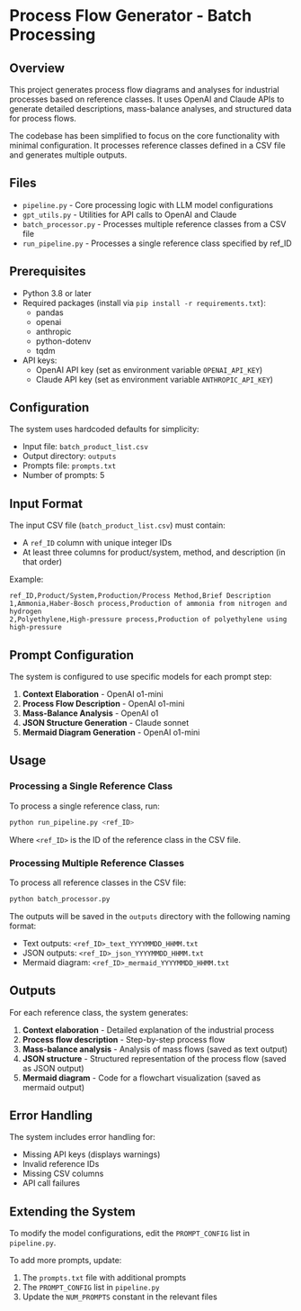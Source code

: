 # Process Flow Generator - Batch Processing

## Overview

This project generates process flow diagrams and analyses for industrial processes based on reference classes. It uses OpenAI and Claude APIs to generate detailed descriptions, mass-balance analyses, and structured data for process flows.

The codebase has been simplified to focus on the core functionality with minimal configuration. It processes reference classes defined in a CSV file and generates multiple outputs.

## Files

- `pipeline.py` - Core processing logic with LLM model configurations
- `gpt_utils.py` - Utilities for API calls to OpenAI and Claude
- `batch_processor.py` - Processes multiple reference classes from a CSV file
- `run_pipeline.py` - Processes a single reference class specified by ref_ID

## Prerequisites

- Python 3.8 or later
- Required packages (install via `pip install -r requirements.txt`):
  - pandas
  - openai
  - anthropic
  - python-dotenv
  - tqdm
- API keys:
  - OpenAI API key (set as environment variable `OPENAI_API_KEY`)
  - Claude API key (set as environment variable `ANTHROPIC_API_KEY`)

## Configuration

The system uses hardcoded defaults for simplicity:

- Input file: `batch_product_list.csv`
- Output directory: `outputs`
- Prompts file: `prompts.txt`
- Number of prompts: 5

## Input Format

The input CSV file (`batch_product_list.csv`) must contain:

- A `ref_ID` column with unique integer IDs
- At least three columns for product/system, method, and description (in that order)

Example:
```
ref_ID,Product/System,Production/Process Method,Brief Description
1,Ammonia,Haber-Bosch process,Production of ammonia from nitrogen and hydrogen
2,Polyethylene,High-pressure process,Production of polyethylene using high-pressure
```

## Prompt Configuration

The system is configured to use specific models for each prompt step:

1. **Context Elaboration** - OpenAI o1-mini
2. **Process Flow Description** - OpenAI o1-mini  
3. **Mass-Balance Analysis** - OpenAI o1
4. **JSON Structure Generation** - Claude sonnet
5. **Mermaid Diagram Generation** - OpenAI o1-mini

## Usage

### Processing a Single Reference Class

To process a single reference class, run:

```bash
python run_pipeline.py <ref_ID>
```

Where `<ref_ID>` is the ID of the reference class in the CSV file.

### Processing Multiple Reference Classes

To process all reference classes in the CSV file:

```bash
python batch_processor.py
```

The outputs will be saved in the `outputs` directory with the following naming format:
- Text outputs: `<ref_ID>_text_YYYYMMDD_HHMM.txt`
- JSON outputs: `<ref_ID>_json_YYYYMMDD_HHMM.txt`
- Mermaid diagram: `<ref_ID>_mermaid_YYYYMMDD_HHMM.txt`

## Outputs

For each reference class, the system generates:

1. **Context elaboration** - Detailed explanation of the industrial process
2. **Process flow description** - Step-by-step process flow
3. **Mass-balance analysis** - Analysis of mass flows (saved as text output)
4. **JSON structure** - Structured representation of the process flow (saved as JSON output)
5. **Mermaid diagram** - Code for a flowchart visualization (saved as mermaid output)

## Error Handling

The system includes error handling for:
- Missing API keys (displays warnings)
- Invalid reference IDs
- Missing CSV columns
- API call failures

## Extending the System

To modify the model configurations, edit the `PROMPT_CONFIG` list in `pipeline.py`.

To add more prompts, update:
1. The `prompts.txt` file with additional prompts
2. The `PROMPT_CONFIG` list in `pipeline.py`
3. Update the `NUM_PROMPTS` constant in the relevant files 